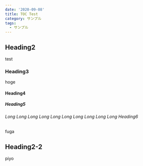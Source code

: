 ```yaml
---
date: '2020-09-08'
title: TOC Test
category: サンプル
tags:
  - サンプル
---
```


## Heading2
test

### Heading3
hoge

#### Heading4

##### Heading5

###### Long Long Long Long Long Long Long Long Long Long Heading6
fuga

## Heading2-2
piyo
